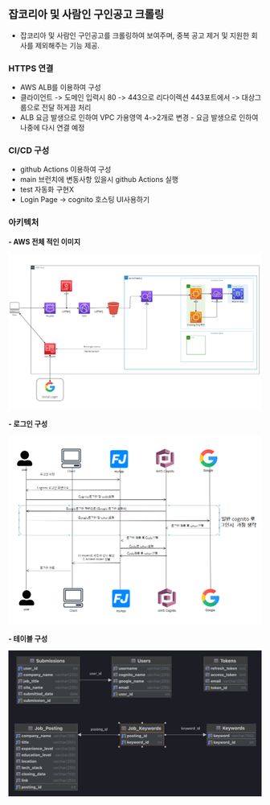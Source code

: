 ## 잡코리아 및 사람인 구인공고 크롤링

- 잡코리아 및 사람인 구인공고를 크롤링하여 보여주며, 중복 공고 제거 및 지원한 회사를 제외해주는 기능 제공.

### HTTPS 연결

 - AWS ALB를 이용하여 구성
 - 클라이언트 -> 도메인 입력시 80 -> 443으로 리다이렉션 443포트에서 -> 대상그룹으로 전달 하게끔 처리
 - ALB 요금 발생으로 인하여 VPC 가용영역 4->2개로 변경 - 요금 발생으로 인하여 나중에 다시 연결 예정

### CI/CD 구성

 -  github Actions 이용하여 구성
 -  main 브런치에 변동사항 있을시 github Actions 실행
 -  test 자동화 구현X
 - Login Page -> cognito 호스팅 UI사용하기

### 아키텍처

**- AWS 전체 적인 이미지**

<img src="architecture_images/Aws_act.png">

**- 로그인 구성**

<img src="architecture_images/Login_act.png">

**- 테이블 구성**

<img src="architecture_images/findJob.png">
